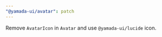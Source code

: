 ```yaml
---
"@yamada-ui/avatar": patch
---
```


Remove `AvatarIcon` in `Avatar` and use `@yamada-ui/lucide` icon.
